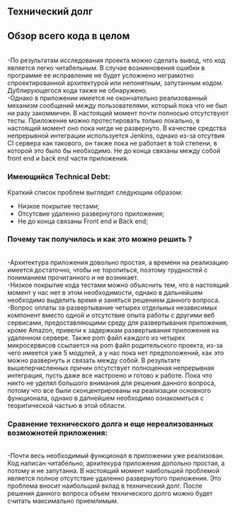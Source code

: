 ## Технический долг

## Обзор всего кода в целом
<br>-По результатам исследования проекта можно сделать вывод, что код является легко
читабельным. В случае возникновения ошибки в программе ее исправление не будет
усложнено неграмотно спроектированной архитектурой или непонятным, запутанным кодом. 
Дублирующегося кода также не обнаружено.
<br>-Однако в приложении имеется не окончательно реализованный механизм сообщений между
пользователями, который пока что не был ни разу закоммичен. В настоящий момент почти
полносью отсутствуют тесты. Приложение можно протестировать только локально, в настоящий
момент оно пока нигде не развернуто. В качестве средства непрерывной интеграции
используется Jenkins, однако из-за отсутвия CI сервера как такового, он также пока
не работает в той степени, в которой это было бы необходимо. Не до конца связаны
между собой front end и back end части приложения. 

### Имеющийся Technical Debt:
Краткий список проблем выглядит следующим образом:
- Низкое покрытие тестами;
- Отсутсвие удаленно развернутого приложения;
- Не до конца связаны Front end и Back end;

### Почему так получилось и как это можно решить ?
<br>-Архитектура приложения довольно простая, а времени на реализацию имеется достаточно,
чтобы не торопиться, поэтому трудностей с пониманием прочитанного и не возникает.
<br>-Низкое покрытие кода тестами можно объяснить тем, что в настоящий момент у нас
нет в этом необходимости, однако в дальнейшем необходимо выделить время и заняться
решением данного вопроса.
<br>-Вопрос оплаты за развертывание четырех отдельных независимых компонент вместо
одной и отсутствие опыта работы с другими веб сервисами, предоставляющими среду
для развертывания приложения, кроме Amazon, привели к задержкам развертывания
приложения на удаленном сервере. Также pom файл каждого из четырех микросервисов
ссылается на pom файл родительского проекта, из-за чего имеется уже 5 модулей,
а у нас пока нет предположений, как это можно развернуть и связать между собой.
В результате вышеперчисленных причин отсутствует полноценная непрерывная интеграция,
пусть даже все настроено и готово к работе. Пока что никто не уделял большого внимания
для решения данного вопроса, потому что все были сконцентрированы на реализации 
основного функционала, однако в далнейшем необходимо ознакомиться с теоритической
частью в этой области. 

### Cравнение технического долга и еще нереализованных возможнотей приложения:
<br>-Почти весь необходимый функционал в приложении уже реализован. Код написан читабельно,
архитекура приложения допольно простая, а потому и не запутанна. В настоящий момент
наибольшей проблемой является полное отсутствие удаленно развернутого приложения. 
Это проблема вносит наибольший вклад в технический долг. После решения данного
вопроса объем технического долго можно будет считать максимально приемлимым.
